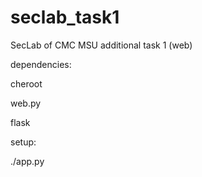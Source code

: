 # seclab_task1
SecLab of CMC MSU additional task 1 (web)

dependencies:

cheroot

web.py

flask

setup:

./app.py
